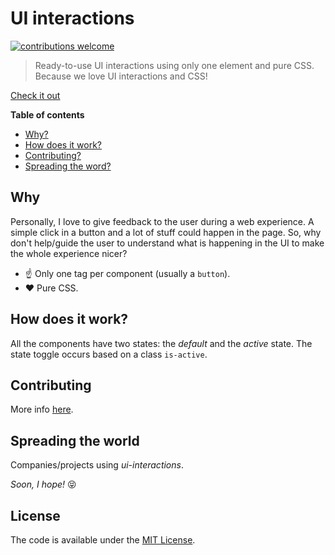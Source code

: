 # UI interactions

[![contributions welcome](https://img.shields.io/badge/contributions-welcome-brightgreen.svg?style=flat)](https://github.com/raphaelfabeni/ui-interactions/issues)

> Ready-to-use UI interactions using only one element and pure CSS. Because we love UI interactions and CSS!

[Check it out]([https://raphaelfabeni.com/ui-interactions/](https://ui-interactions.raphaelfabeni.com/))

**Table of contents**

- [Why?](#why)
- [How does it work?](#how-does-it-work)
- [Contributing?](#contributing)
- [Spreading the word?](#spreading-the-word)

## Why

Personally, I love to give feedback to the user during a web experience. A simple click in a button and a lot of stuff could happen in the page. So, why don't help/guide the user to understand what is happening in the UI to make the whole experience nicer?

- ☝️ Only one tag per component (usually a `button`).
- ❤️ Pure CSS.

## How does it work?

All the components have two states: the _default_ and the _active_ state. The state toggle occurs based on a class `is-active`.

## Contributing

More info [here](CONTRIBUTING.md).

## Spreading the world

Companies/projects using _ui-interactions_.

_Soon, I hope!_ 😝 

## License

The code is available under the [MIT License](LICENSE.md).
